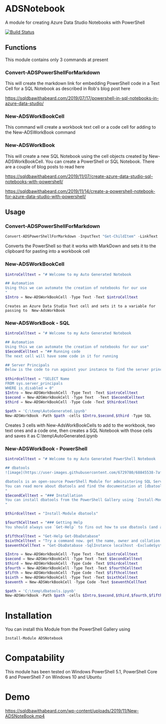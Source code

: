 # ADSNotebook

A module for creating Azure Data Studio Notebooks with PowerShell

[![Build Status](https://dev.azure.com/sqlcollaborative/ADSSQLNotebook/_apis/build/status/sqlcollaborative.ADSNotebook?branchName=master)](https://dev.azure.com/sqlcollaborative/ADSSQLNotebook/_build/latest?definitionId=9&branchName=master)

## Functions

This module contains only 3 commands at present

### Convert-ADSPowerShellForMarkdown

This will create the markdown link for embedding PowerShell code in a Text Cell for a SQL Notebook as described in Rob's blog post here

https://sqldbawithabeard.com/2019/07/17/powershell-in-sql-notebooks-in-azure-data-studio/

### New-ADSWorkBookCell

This command will create a workbook text cell or a code cell for adding to the New-ADSWorkBook command

### New-ADSWorkBook

This will create a new SQL Notebook using the cell objects created by New-ADSWorkBookCell. You can create a PowerShell or SQL Notebook. There are a couple of blog posts to read here

https://sqldbawithabeard.com/2019/11/07/create-azure-data-studio-sql-notebooks-with-powershell/

https://sqldbawithabeard.com/2019/11/14/create-a-powershell-notebook-for-azure-data-studio-with-powershell/


## Usage

### Convert-ADSPowerShellForMarkdown
```PowerShell
Convert-ADSPowerShellForMarkdown -InputText "Get-ChildItem" -LinkText 'This will list the files' -ToClipBoard
```
Converts the PowerShell so that it works with MarkDown and sets it to the clipboard for pasting into a workbook cell


### New-ADSWorkBookCell

```PowerShell
$introCelltext = "# Welcome to my Auto Generated Notebook

## Automation
Using this we can automate the creation of notebooks for our use
"
$Intro = New-ADSWorkBookCell -Type Text -Text $introCelltext
```    
    Creates an Azure Data Studio Text cell and sets it to a variable for passing to  New-AdsWorkBook

### New-ADSWorkBook - SQL

```PowerShell
$introCelltext = "# Welcome to my Auto Generated Notebook

## Automation
Using this we can automate the creation of notebooks for our use"
$SecondCelltext = "## Running code
The next cell will have some code in it for running

## Server Principals
Below is the code to run against your instance to find the server principals that are enabled"
    
$thirdcelltext = "SELECT Name
FROM sys.server_principals
WHERE is_disabled = 0"
$Intro = New-ADSWorkBookCell -Type Text -Text $introCelltext
$second = New-ADSWorkBookCell -Type Text  -Text $SecondCelltext
$third = New-ADSWorkBookCell -Type Code -Text $thirdcelltext
    
$path = 'C:\temp\AutoGenerated.ipynb'
New-ADSWorkBook -Path $path -cells $Intro,$second,$third -Type SQL
```

Creates 3 cells with New-AdsWorkBookCells to add to the workbook,
two text ones and a code one, then creates a SQL Notebook with
those cells and saves it as     C:\temp\AutoGenerated.ipynb

### New-ADSWorkBook - PowerShell

```PowerShell
$introCelltext = "# Welcome to my Auto Generated PowerShell Notebook

## dbatools
![image](https://user-images.githubusercontent.com/6729780/68845538-7afcd200-06c3-11ea-952e-e4fe72a68fc8.png)  

dbatools is an open-source PowerShell Module for administering SQL Servers.
You can read more about dbatools and find the documentation at [dbatools.io](dbatools.io)
"
$SecondCelltext = "### Installation
You can install dbatools from the PowerShell Gallery using `Install-Module dbatools`
"

$thirdcelltext = "Install-Module dbatools"

$fourthCelltext = "### Getting Help
You should always use `Get-Help` to fins out how to use dbatools (and any PowerShell) commands"

$fifthcelltext = "Get-Help Get-DbaDatabase"
$sixthCelltext = "Try a command now. get the name, owner and collation of the user databases on the local instance"
$seventhCellText = "Get-DbaDatabase -SqlInstance localhost -ExcludeSystem | Select Name, Owner, Collation"

$Intro = New-ADSWorkBookCell -Type Text -Text $introCelltext
$second = New-ADSWorkBookCell -Type Text -Text $SecondCelltext
$third = New-ADSWorkBookCell -Type Code -Text $thirdcelltext
$fourth = New-ADSWorkBookCell -Type Text -Text $fourthCelltext
$fifth = New-ADSWorkBookCell -Type Code -Text $fifthcelltext
$sixth = New-ADSWorkBookCell -Type Text -Text $sixthCelltext
$seventh = New-ADSWorkBookCell -Type Code -Text $seventhCellText

$path = 'C:\temp\dbatools.ipynb'
New-ADSWorkBook -Path $path -cells $Intro,$second,$third,$fourth,$fifth,$sixth,$Seventh -Type PowerShell
```
    
# Installation

You can install this Module from the PowerShell Gallery using

````Install-Module ADSNotebook````

# Compatability

This module has been tested on Windows PowerShell 5.1, PowerShell Core 6 and PowerShell 7 on Windows 10 and Ubuntu

# Demo

https://sqldbawithabeard.com/wp-content/uploads/2019/11/New-ADSNoteBook.mp4 
